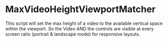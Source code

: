 MaxVideoHeightViewportMatcher
=============================

This script will set the max height of a video to the available vertical space within the viewport. So the Video AND the controls are visible at every screen ratio (portrait &amp; landscape mode) for responsive layouts.
